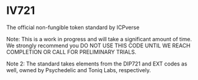 # IV721
The official non-fungible token standard by ICPverse

Note: This is a work in progress and will take a significant amount of time. We strongly recommend you DO NOT USE THIS CODE UNTIL WE REACH COMPLETION OR CALL FOR PRELIMINARY TRIALS.

Note 2: The standard takes elements from the DIP721 and EXT codes as well, owned by Psychedelic and Toniq Labs, respectively.
